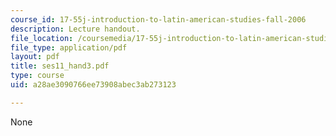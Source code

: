 ```yaml
---
course_id: 17-55j-introduction-to-latin-american-studies-fall-2006
description: Lecture handout.
file_location: /coursemedia/17-55j-introduction-to-latin-american-studies-fall-2006/a28ae3090766ee73908abec3ab273123_ses11_hand3.pdf
file_type: application/pdf
layout: pdf
title: ses11_hand3.pdf
type: course
uid: a28ae3090766ee73908abec3ab273123

---
```

None